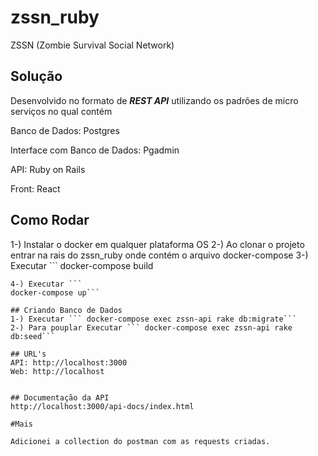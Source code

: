 # zssn_ruby
ZSSN (Zombie Survival Social Network)

## Solução
Desenvolvido no formato de ***REST API*** utilizando os padrões de micro serviços no qual contém

Banco de Dados: Postgres

Interface com Banco de Dados: Pgadmin

API: Ruby on Rails

Front: React

## Como Rodar
1-) Instalar o docker em qualquer plataforma OS
2-) Ao clonar o projeto entrar na rais do zssn_ruby onde contém o arquivo docker-compose
3-) Executar ```
docker-compose build
```
4-) Executar ```
docker-compose up```

## Criando Banco de Dados
1-) Executar ``` docker-compose exec zssn-api rake db:migrate```
2-) Para pouplar Executar ``` docker-compose exec zssn-api rake db:seed```

## URL's 
API: http://localhost:3000
Web: http://localhost


## Documentação da API
http://localhost:3000/api-docs/index.html

#Mais

Adicionei a collection do postman com as requests criadas.

